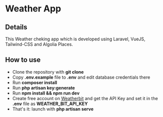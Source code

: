 # Weather App

## Details

This Weather cheking app which is developed using Laravel, VueJS, Tailwind-CSS and Algolia Places.

## How to use

- Clone the repository with __git clone__
- Copy __.env.example__ file to __.env__ and edit database credentials there
- Run __composer install__
- Run __php artisan key:generate__
- Run __npm install && npm run dev__
- Create free account on [Weatherbit](https://www.weatherbit.io/) and get the API Key
  and set it in the __.env__ file as __WEATHER_BIT_API_KEY__
- That's it: launch with __php artisan serve__ 